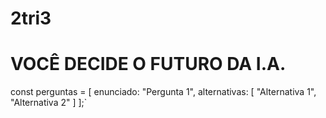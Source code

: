 # 2tri3
<!DOCTYPE html>
<html lang="pt-br">
<head>
   <meta charset="UTF-8">
   <meta name="viewport" content="width=device-width, initial-scale=1.0">
   <link rel="stylesheet" href="style.css">
   <TITLE>VOCÊ DECIDE O FUTURO DA I.A.</TITLE>  
</head>
<body>
   <div class="caixa-principal"></div>
   <h1>VOCÊ DECIDE O FUTURO DA I.A.</h1>
</body>
</html>

const perguntas = [
    enunciado: "Pergunta 1",
    alternativas: [
"Alternativa 1",
"Alternativa 2"
]
   ];`
